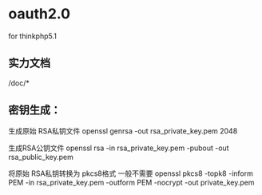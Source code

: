 # oauth2.0
for thinkphp5.1

## 实力文档
/doc/*


## 密钥生成：
生成原始 RSA私钥文件
openssl genrsa -out rsa_private_key.pem 2048

生成RSA公钥文件
openssl rsa -in rsa_private_key.pem -pubout -out rsa_public_key.pem

将原始 RSA私钥转换为 pkcs8格式
一般不需要
openssl pkcs8 -topk8 -inform PEM -in rsa_private_key.pem -outform PEM -nocrypt -out private_key.pem